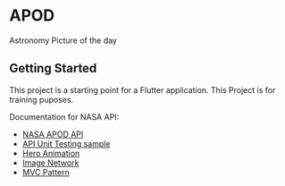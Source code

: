 # APOD

Astronomy Picture of the day

## Getting Started

This project is a starting point for a Flutter application.
This Project is for training puposes.

Documentation for NASA API:
- [NASA APOD API](https://api.nasa.gov/)
- [API Unit Testing sample](https://medium.com/codechai/mocking-http-request-in-flutter-c2596eea55f2)
- [Hero Animation](https://flutter.dev/docs/development/ui/animations/hero-animations)
- [Image Network](https://flutter.dev/docs/cookbook/images/network-image)
- [MVC Pattern](https://medium.com/flutter-community/mvc-in-flutter-part-1-51d5eba081a3)

